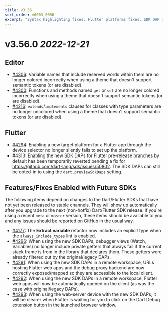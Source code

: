 ```yaml
---
title: v3.56
sort_order: v0003_0056
excerpt: "Syntax highlighting fixes, Flutter platforms fixes, SDK DAP improvements..."
---
```


# v3.56.0 *2022-12-21*


## Editor

- [#4306](https://github.com/Dart-Code/Dart-Code/issues/4306): Variable names that include reserved words within them are no longer colored incorrectly when using a theme that doesn't support semantic tokens (or are disabled).
- [#4300](https://github.com/Dart-Code/Dart-Code/issues/4300): Functions and methods named `get` or `set` are no longer colored incorrectly when using a theme that doesn't support semantic tokens (or are disabled).
- [#4216](https://github.com/Dart-Code/Dart-Code/issues/4216): `extends`/`implements` clauses for classes with type parameters are no longer uncolored when using a theme that doesn't support semantic tokens (or are disabled).


## Flutter

- [#4294](https://github.com/Dart-Code/Dart-Code/issues/4294): Enabling a new target platform for a Flutter app through the device selector no longer silently fails to set up the platform.
- [#4313](https://github.com/Dart-Code/Dart-Code/issues/4313): Enabling the new SDK DAPs for Flutter pre-release branches by default has been temporarily reverted pending a fix for https://github.com/dart-lang/sdk/issues/50802. The SDK DAPs can still be opted-in to using the `dart.previewSdkDaps` setting.


## Features/Fixes Enabled with Future SDKs

The following items depend on changes to the Dart/Flutter SDKs that have not yet been released to stable channels. They will show up automatically after you upgrade to the next (non-hotfix) Dart/Flutter SDK release. If you're using a recent `beta` or `master` version, these items should be available to you and any issues should be reported on GitHub in the usual way.

- [#4177](https://github.com/Dart-Code/Dart-Code/issues/4177): The **Extract variable** refactor now includes an explicit type when the `always_include_types` lint is enabled.
- [#4296](https://github.com/Dart-Code/Dart-Code/issues/4296): When using the new SDK DAPs, debugger views (Watch, Variables) no longer include private getters that always fail if the current stack frame is from in the library that declares them. These getters were already filtered out by the original/legacy DAPs.
- [#4291](https://github.com/Dart-Code/Dart-Code/issues/4291): When using the new SDK DAPs in a remote workspace, URLs hosting Flutter web apps and the debug proxy backend are now correctly exposed/mapped so they are accessible to the local client.
- [#4292](https://github.com/Dart-Code/Dart-Code/issues/4292): When using the new SDK DAPs in a remote workspace, Flutter web apps will now be automatically opened on the client (as was the case with original/legacy DAPs).
- [#4293](https://github.com/Dart-Code/Dart-Code/issues/4293): When using the web-server device with the new SDK DAPs, it will be clearer when Flutter is waiting for you to click on the Dart Debug extension button in the launched browser window.
